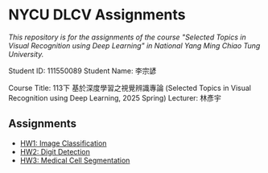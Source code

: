 # NYCU DLCV Assignments
*This repository is for the assignments of the course "Selected Topics in Visual Recognition using Deep Learning" in National Yang Ming Chiao Tung University.*

Student ID: 111550089
Student Name: 李宗諺

Course Title: 113下 基於深度學習之視覺辨識專論 (Selected Topics in Visual Recognition using Deep Learning, 2025 Spring)
Lecturer: 林彥宇

## Assignments
- [HW1: Image Classification](/Lab1)
- [HW2: Digit Detection](/Lab2)
- [HW3: Medical Cell Segmentation](/Lab3)
